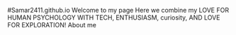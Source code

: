#Samar2411.github.io
Welcome to my page
Here we combine my LOVE FOR HUMAN PSYCHOLOGY WITH TECH, ENTHUSIASM, curiosity, AND LOVE FOR EXPLORATION!
About me 
